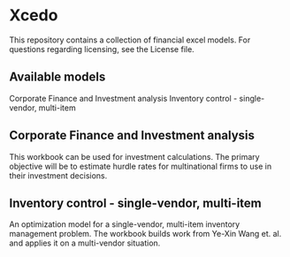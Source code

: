 Xcedo
=====
This repository contains a collection of financial excel models. For questions regarding licensing, see the License file. 

Available models
----------------
Corporate Finance and Investment analysis
Inventory control - single-vendor, multi-item

Corporate Finance and Investment analysis
----------------
This workbook can be used for investment calculations. The primary objective will be to estimate hurdle rates for multinational firms to use in their investment decisions.

Inventory control - single-vendor, multi-item
----------------
An optimization model for a single-vendor, multi-item inventory management problem. The workbook builds work from Ye-Xin Wang et. al. and applies it on a multi-vendor situation.

